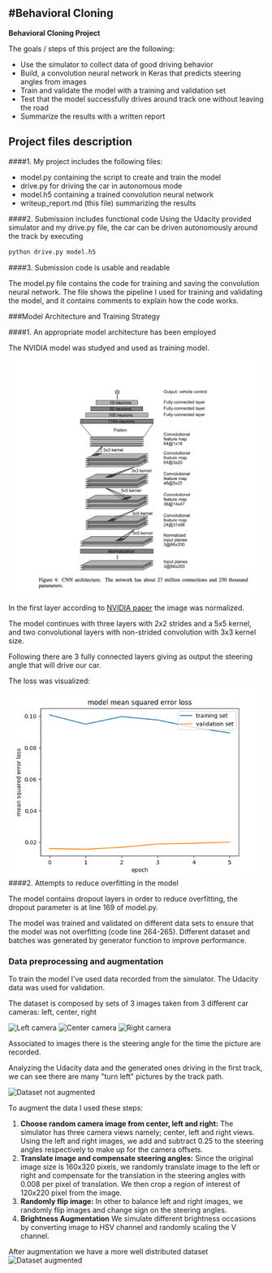 #**Behavioral Cloning**
---

**Behavioral Cloning Project**

The goals / steps of this project are the following:
* Use the simulator to collect data of good driving behavior
* Build, a convolution neural network in Keras that predicts steering angles from images
* Train and validate the model with a training and validation set
* Test that the model successfully drives around track one without leaving the road
* Summarize the results with a written report


[//]: # (Image References)

[image1]: ./pics/nvidia_model.png "NVIDIA MODEL"
[image2]: ./pics/loss.png "Loss visualization"
[leftcamera]: ./pics/left.jpg "Left camera"
[centercamera]: ./pics/center.jpg "Center camera"
[rightcamera]: ./pics/right.jpg "Right camera"
[hist]: ./pics/hist.jpeg "Dataset not augmented"
[hist2]: ./pics/hist2.jpeg "Dataset augmented"

## Project files description
####1.
My project includes the following files:
* model.py containing the script to create and train the model
* drive.py for driving the car in autonomous mode
* model.h5 containing a trained convolution neural network
* writeup_report.md (this file) summarizing the results

####2. Submission includes functional code
Using the Udacity provided simulator and my drive.py file, the car can be driven autonomously around the track by executing
```sh
python drive.py model.h5
```

####3. Submission code is usable and readable

The model.py file contains the code for training and saving the convolution neural network. The file shows the pipeline I used for training and validating the model, and it contains comments to explain how the code works.

###Model Architecture and Training Strategy

####1. An appropriate model architecture has been employed

The NVIDIA model was studyed and used as training model.

![NVIDIA Model][image1]

In the first layer according to [NVIDIA paper](https://arxiv.org/pdf/1604.07316v1.pdf) the image was normalized.

The model continues with three layers with 2x2 strides and a 5x5 kernel, and two convolutional layers with non-strided convolution with 3x3 kernel size.

Following there are 3 fully connected layers giving as output
the steering angle that will drive our car.

The loss was visualized:
![image2]
####2. Attempts to reduce overfitting in the model

The model contains dropout layers in order to reduce overfitting, the dropout parameter is at line 169 of model.py.

The model was trained and validated on different data sets to ensure that the model was not overfitting (code line 264-265).
Different dataset and batches was generated by generator function to improve performance.

### Data preprocessing and augmentation
To train the model I've used data recorded from the simulator.
The Udacity data was used for validation.

The dataset is composed by sets of 3 images taken from 3 different car cameras:
left, center, right

![][leftcamera]
![][centercamera]
![][rightcamera]

Associated to images there is the steering angle for the time the picture
are recorded.

Analyzing the Udacity data and the generated ones driving in the first track, we can see there are many "turn left" pictures by the track path.

![][hist]


To augment the data I used these steps:


1. **Choose random camera image from center, left and right:** The simulator has three camera views namely; center, left and right views. Using the left and right images, we add and subtract 0.25 to the steering angles respectively to make up for the camera offsets.
2. **Translate image and compensate steering angles:** Since the original image size is 160x320 pixels, we randomly translate image to the left or right and compensate for the translation in the steering angles with 0.008 per pixel of translation. We then crop a region of interest of 120x220 pixel from the image.
3. **Randomly flip image:** In other to balance left and right images, we randomly flip images and change sign on the steering angles.
4. **Brightness Augmentation** We simulate different brightness occasions by converting image to HSV channel and randomly scaling the V channel.

After augmentation we have a more well distributed dataset
![][hist2]

